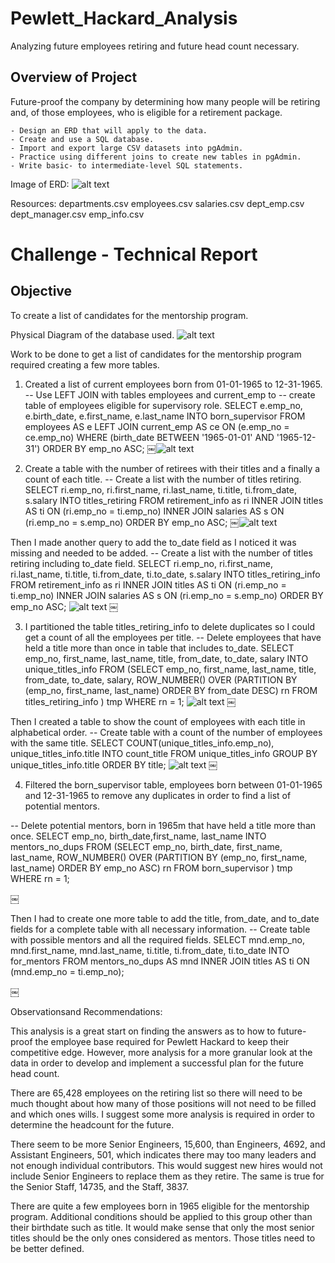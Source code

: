 # Pewlett_Hackard_Analysis
Analyzing future employees retiring and future head count necessary.

## Overview of Project
Future-proof the company by determining how many people will be retiring and, of those employees, who is eligible for a retirement package.

	- Design an ERD that will apply to the data.
	- Create and use a SQL database.
	- Import and export large CSV datasets into pgAdmin.
	- Practice using different joins to create new tables in pgAdmin.
	- Write basic- to intermediate-level SQL statements.

Image of ERD:
![alt text](https://github.com/Al-Huneidi/Pewlett_Hackard_Analysis/blob/master/EmployeeDB.png)

Resources:
departments.csv
employees.csv
salaries.csv
dept_emp.csv
dept_manager.csv
emp_info.csv


# Challenge - Technical Report

## Objective
To create a list of candidates for the mentorship program.

Physical Diagram of the database used.
![alt text](https://github.com/Al-Huneidi/Pewlett_Hackard_Analysis/blob/master/challenge_ERD.png)

Work to be done to get a list of candidates for the mentorship program required creating a few more tables.
1. Created a list of current employees born from 01-01-1965 to 12-31-1965.
-- Use LEFT JOIN with tables employees and current_emp to 
-- create table of employees eligible for supervisory role.
SELECT e.emp_no,
	   e.birth_date,
	   e.first_name,
	   e.last_name
INTO born_supervisor 
FROM employees AS e
LEFT JOIN current_emp AS ce
ON (e.emp_no = ce.emp_no)
WHERE (birth_date BETWEEN '1965-01-01' AND '1965-12-31')
ORDER BY emp_no ASC;
￼![alt text](https://github.com/Al-Huneidi/Pewlett_Hackard_Analysis/blob/master/screenshots/born_supervisor.png)

2. Create a table with the number of retirees with their titles and a finally a count of each title.
-- Create a list with the number of titles retiring.
SELECT ri.emp_no,
	   ri.first_name,
	   ri.last_name,
	   ti.title,
	   ti.from_date,
	   s.salary
INTO titles_retiring
FROM retirement_info as ri
INNER JOIN titles AS ti
ON (ri.emp_no = ti.emp_no)
INNER JOIN salaries AS s
ON (ri.emp_no = s.emp_no)
ORDER BY emp_no ASC;
￼![alt text](https://github.com/Al-Huneidi/Pewlett_Hackard_Analysis/blob/master/screenshots/titles_retiring.png)

Then I made another query to add the to_date field as I noticed it was missing and needed to be added.
-- Create a list with the number of titles retiring including to_date field.
SELECT ri.emp_no,
	   ri.first_name,
	   ri.last_name,
	   ti.title,
	   ti.from_date,
	   ti.to_date,
	   s.salary
INTO titles_retiring_info
FROM retirement_info as ri
INNER JOIN titles AS ti
ON (ri.emp_no = ti.emp_no)
INNER JOIN salaries AS s
ON (ri.emp_no = s.emp_no)
ORDER BY emp_no ASC;
![alt text](https://github.com/Al-Huneidi/Pewlett_Hackard_Analysis/blob/master/screenshots/titles_retiring_info.png)
￼

3. I partitioned the table titles_retiring_info to delete duplicates so I could get a count of all the employees per title.
-- Delete employees that have held a title more than once in table that includes to_date.
SELECT emp_no, first_name, last_name, title, from_date, to_date, salary 
INTO unique_titles_info
FROM
  (SELECT emp_no, first_name, last_name, title, from_date, to_date, salary,
     ROW_NUMBER() OVER 
(PARTITION BY (emp_no, first_name, last_name) ORDER BY from_date DESC) rn
   FROM titles_retiring_info
  ) tmp WHERE rn = 1;
![alt text](https://github.com/Al-Huneidi/Pewlett_Hackard_Analysis/blob/master/screenshots/unique_titles_info.png)
￼

Then I created a table to show the count of employees with each title in alphabetical order.
-- Create table with a count of the number of employees with the same title.
SELECT COUNT(unique_titles_info.emp_no), unique_titles_info.title 
INTO count_title
FROM unique_titles_info
GROUP BY unique_titles_info.title
ORDER BY title;
![alt text](https://github.com/Al-Huneidi/Pewlett_Hackard_Analysis/blob/master/screenshots/count_title.png)
￼

4. Filtered the born_supervisor table, employees born between 01-01-1965 and 12-31-1965 to remove any duplicates in order to find a list of potential mentors.

-- Delete potential mentors, born in 1965m that have held a title more than once.
SELECT emp_no, birth_date,first_name, last_name 
INTO mentors_no_dups
FROM
  (SELECT emp_no, birth_date, first_name, last_name,
     ROW_NUMBER() OVER 
(PARTITION BY (emp_no, first_name, last_name) ORDER BY emp_no ASC) rn
   FROM born_supervisor
  ) tmp WHERE rn = 1;

￼

Then I had to create one more table to add the title, from_date, and to_date fields for a complete table with all necessary information.
-- Create table with possible mentors and all the required fields.
SELECT mnd.emp_no,
	   mnd.first_name,
	   mnd.last_name,
	   ti.title,
	   ti.from_date,
	   ti.to_date
INTO for_mentors
FROM mentors_no_dups AS mnd
INNER JOIN titles AS ti
ON (mnd.emp_no = ti.emp_no);

￼

Observationsand Recommendations:

This analysis is a great start on finding the answers as to how to future-proof the employee base required for Pewlett Hackard to keep their competitive edge. However, more analysis for a more granular look at the data in order to develop and implement a successful plan for the future head count.

 There are 65,428 employees on the retiring list so there will need to be much thought about how many of those positions will not need to be filled and which ones wills.  I suggest some more analysis is required in order to determine the headcount for the future.


There seem to be more Senior Engineers, 15,600, than Engineers, 4692, and Assistant Engineers, 501, which indicates there may too many leaders and not enough individual contributors.  This would suggest new hires would not include Senior Engineers to replace them as they retire.  The same is true for the Senior Staff, 14735, and the Staff, 3837.


There are quite a few employees born in 1965 eligible for the mentorship program.  Additional conditions should be applied to this group other than their birthdate such as title.  It would make sense that only the most senior titles should be the only ones considered as mentors.  Those titles need to be better defined.


